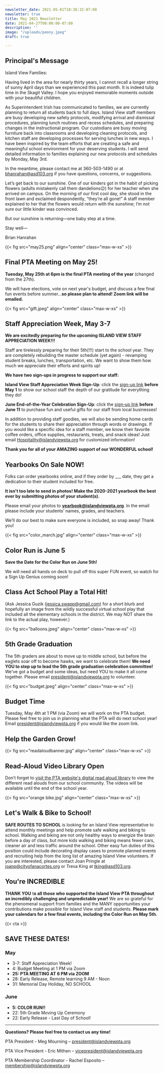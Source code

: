 ```yaml
---
newsletter_date: 2021-05-01T10:38:32-07:00
newsletter: true
title: May 2021 Newsletter
date: 2021-04-27T00:00:00-07:00
description: ''
image: "/uploads/peony.jpeg"
draft: true

---
```

## Principal's Message

Island View Families:

Having lived in the area for nearly thirty years, I cannot recall a longer string of sunny April days than we experienced this past month. It is indeed tulip time in the Skagit Valley. I hope you enjoyed memorable moments outside with your beautiful children.

As Superintendent Irish has communicated to families, we are currently planning to return all students back to full days. Island View staff members are busy developing new safety protocols, modifying arrival and dismissal procedures, planning lunch routines and recess schedules, and preparing changes in the instructional program. Our custodians are busy moving furniture back into classrooms and developing cleaning protocols, and kitchen staff are developing processes for serving lunches in new ways. I have been inspired by the team efforts that are creating a safe and meaningful school environment for your deserving students. I will send detailed information to families explaining our new protocols and schedules by Monday, May 3rd.

In the meantime, please contact me at 360-503-1490 or at [bhanrahan@asd103.org](mailto:bhanrahan@asd103.org) if you have questions, concerns, or suggestions.

Let’s get back to our sunshine. One of our kinders got in the habit of picking flowers (adults mistakenly call them dandelions😉) for her teacher when she arrived on campus. On the morning of our first cool day, she stood in the front lawn and exclaimed despondently, “they’re all gone!” A staff member explained to her that the flowers would return with the sunshine; I’m not sure our little kinder was convinced.

But our sunshine is returning—one baby step at a time.

Stay well—

Brian Hanrahan

{{< fig src="may25.png" align="center" class="max-w-xs" >}}

## Final PTA Meeting on May 25!

**Tuesday, May 25th at 6pm is the final PTA meeting of the year** (changed from the 27th).

We will have elections, vote on next year's budget, and discuss a few final fun events before summer...**so please plan to attend! Zoom link will be emailed.**

{{< fig src="gift.jpeg" align="center" class="max-w-xs" >}}

## Staff Appreciation Week, May 3-7

**We are excitedly preparing for the upcoming ISLAND VIEW STAFF APPRECIATION WEEK!!!**

Staff are tirelessly preparing for their 5th(!!!) start to the school year. They are completely rebuilding the master schedule (yet again) - revamping student breaks, lunches, transportation, etc. We want to show them how much we appreciate their efforts and  spirits up!

**We have two sign-ups in progress to support our staff:**

**Island View Staff Appreciation Week Sign-Up**: click the [sign-up link](https://www.signupgenius.com/go/10C0D44AEAD2DA3F58-staff1 ) **before May 1** to show our school staff the depth of our gratitude for everything they do!

**June End-of-the-Year Celebration Sign-Up**: click the [sign-up link](https://www.signupgenius.com/go/10C0D44AEAD2DA3F58-staff2 ) **before June 11** to purchase fun and useful gifts for our staff  from local businesses!

In addition to providing staff goodies, we will also be sending home cards for the students to share their appreciation through words or drawings. If you would like a specific idea for a staff member, we know their favorite coffee orders, office supplies, restaurants, treats, and snack ideas! Just email [Hospitality@islandviewpta.org](mailto:Hospitality@islandviewpta.org) for customized information!

**Thank you for all of your AMAZING support of our WONDERFUL school!**

## Yearbooks On Sale NOW!

Folks can order yearbooks online, and if they order by ___ date, they get a dedication to their student included for free.

**It isn't too late to send in photos! Make the 2020-2021 yearbook the best ever by submitting photos of your student(s).**

Please email your photos to [**yearbook@islandviewpta.org**](mailto:yearbook@islandviewpta.org). In the email please include your students’ names, grades, and teachers.

We’ll do our best to make sure everyone is included, so snap away! Thank you!

{{< fig src="color_march.jpg" align="center" class="max-w-xs" >}}

## Color Run is June 5

**Save the Date for the Color Run on June 5th!**

We will need all hands on deck to pull off this super FUN event, so watch for a Sign Up Genius coming soon!

## Class Act School Play a Total Hit!

(Ask Jessica Guzik ([jessica.swapp@gmail.com](mailto:jessica.swapp@gmail.com)) for a short blurb and hopefully an image from the wildly successful virtual school play that included all the elementary schools in the district. We may NOT share the link to the actual play, however.)

{{< fig src="balloons.jpeg" align="center" class="max-w-xs" >}}

## 5th Grade Graduation

The 5th graders are about to move up to middle school, but before the eaglets soar off to become hawks, we want to celebrate them! **We need YOU to step up to lead the 5th grade graduation celebration committee!** We've got a budget and some ideas, but need YOU to make it all come together. Please email [president@islandviewpta.org](mailto:president@islandviewpta.org) to volunteer.

{{< fig src="budget.jpeg" align="center" class="max-w-xs" >}}

## Budget Time

Tuesday, May 4th at 1 PM (via Zoom) we will work on the PTA budget. Please feel free to join us in planning what the PTA will do next school year! Email [president@islandviewpta.org](mailto:president@islandviewpta.org) if you would like the zoom link.

## Help the Garden Grow!

{{< fig src="readaloudbanner.jpg" align="center" class="max-w-xs" >}}

## Read-Aloud Video Library Open

Don’t forget to [visit the PTA website's digital read aloud library](https://www.islandviewpta.org/digital-read-aloud) to view the different read alouds from our school community. The videos will be available until the end of the school year.

{{< fig src="orange bike.jpg" align="center" class="max-w-xs" >}}

## Let's Walk & Bike to School!

**SAFE ROUTES TO SCHOOL** is looking for an Island View representative to attend monthly meetings and help promote safe walking and biking to school. Walking and biking are not only healthy ways to energize the brain before a day of class, but more kids walking and biking means fewer cars, cleaner air and less traffic around the school. Other easy fun duties of this position could include decorating display cases to promote planned events and recruiting help from the long list of amazing Island View volunteers. If you are interested, please contact Joan Pringle at [joanp@cityofanacortes.org](joanp@cityofanacortes.org) or Treva King at [tking@asd103.org](tking@asd103.org).

## You're INCREDIBLE

**THANK YOU** t**o all those who supported the Island View PTA throughout an incredibly challenging and unpredictable year!** We are so grateful for the phenomenal support from families and the MANY opportunities your contributions make possible for Island View staff and students. **Please mark your calendars for a few final events, including the Color Run on May 5th.**

{{< cta >}}

## SAVE THESE DATES!

### May

* 3-7: Staff Appreciation Week!
* 4:    Budget Meeting at 1 PM via Zoom
* **25:  PTA MEETING AT 6 PM via ZOOM**
* 28:  Early Release, Remote learning 9 AM - Noon
* 31:  Memorial Day Holiday, NO SCHOOL

### June

* **5:    COLOR RUN!!**
* 22:  5th Grade Moving Up Ceremony
* 22:  Early Release - Last Day of School!

***

**Questions? Please feel free to contact us any time!**

PTA President - Meg Mourning – [president@islandviewpta.org](mailto:president@islandviewpta.org)

PTA Vice President - Eric Mithen – [vicepresident@islandviewpta.org](mailto:vicepresident@islandviewpta.org)

PTA Membership Coordinator - Rachel Esposito – [membership@islandviewpta.org](mailto:membership@islandviewpta.org)